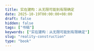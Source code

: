 ```yaml
---
title: 实在建构：从无限可能到有限确定
date: 2025-10-19T00:00:00+08:00
draft: false
hidden: false
tags: ["书稿"]
keywords: ["实在建构：从无限可能到有限确定"]
slug: "reality-construction"
type: "book"
---
```

